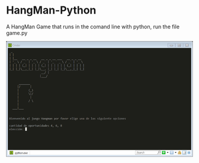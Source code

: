 # HangMan-Python
A HangMan Game that runs in the comand line with python, run the file game.py

![Image](https://raw.githubusercontent.com/Camilo-7/HangMan-Python/master/HangManGame.png)
